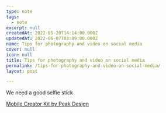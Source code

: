 ```yaml
---
type: note
tags:
  - note
excerpt: null
createdAt: 2022-05-20T14:14:00.000Z
updatedAt: 2022-06-07T03:09:00.000Z
name: Tips for photography and video on social media
cover: null
icon: null
title: Tips for photography and video on social media
permalink: /tips-for-photography-and-video-on-social-media/
layout: post

---
```


We need a good selfie stick

[Mobile Creator Kit by Peak Design](https://www.peakdesign.com/products/creator-kit)

